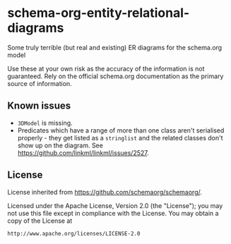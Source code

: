 # schema-org-entity-relational-diagrams

Some truly terrible (but real and existing) ER diagrams for the schema.org model

Use these at your own risk as the accuracy of the information is not guaranteed. Rely on the official schema.org documentation as the primary source of information.


## Known issues

- `3DModel` is missing.
- Predicates which have a range of more than one class aren't serialised properly - they get listed as a `stringlist` and the related classes don't show up on the diagram. See https://github.com/linkml/linkml/issues/2527.

## License

License inherited from <https://github.com/schemaorg/schemaorg/>.

Licensed under the Apache License, Version 2.0 (the "License");
you may not use this file except in compliance with the License.
You may obtain a copy of the License at

    http://www.apache.org/licenses/LICENSE-2.0
